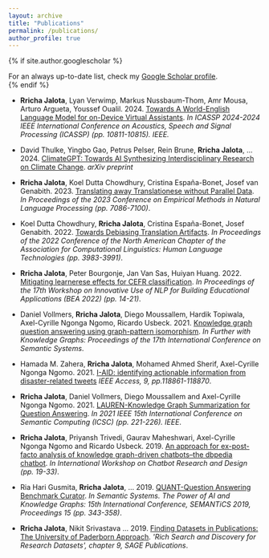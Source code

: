 ```yaml
---
layout: archive
title: "Publications"
permalink: /publications/
author_profile: true
---
```


{% if site.author.googlescholar %}
  <div class="wordwrap">For an always up-to-date list, check my <a href="{{site.author.googlescholar}}">Google Scholar profile</a>.</div>
{% endif %}

- <strong>Rricha Jalota</strong>, Lyan Verwimp, Markus Nussbaum-Thom, Amr Mousa, Arturo Argueta, Youssef Oualil. 2024. [Towards A World-English Language Model for on-Device Virtual Assistants](https://arxiv.org/abs/2403.18783). *In ICASSP 2024-2024 IEEE International Conference on Acoustics, Speech and Signal Processing (ICASSP) (pp. 10811-10815). IEEE.*

- David Thulke, Yingbo Gao, Petrus Pelser, Rein Brune, **Rricha Jalota**, ... 2024. [ClimateGPT: Towards AI Synthesizing Interdisciplinary Research on Climate Change](https://arxiv.org/pdf/2401.09646). *arXiv preprint*

- **Rricha Jalota**, Koel Dutta Chowdhury, Cristina España-Bonet, Josef van Genabith. 2023. [Translating away Translationese without Parallel Data](https://aclanthology.org/2023.emnlp-main.438/). *In Proceedings of the 2023 Conference on Empirical Methods in Natural Language Processing (pp. 7086-7100)*.

- Koel Dutta Chowdhury, **Rricha Jalota**, Cristina España-Bonet, Josef Genabith. 2022. [Towards Debiasing Translation Artifacts](https://aclanthology.org/2022.naacl-main.292/). *In Proceedings of the 2022 Conference of the North American Chapter of the Association for Computational Linguistics: Human Language Technologies (pp. 3983-3991)*.

- **Rricha Jalota**, Peter Bourgonje, Jan Van Sas, Huiyan Huang. 2022. [Mitigating learnerese effects for CEFR classification](https://aclanthology.org/2022.bea-1.3/). *In Proceedings of the 17th Workshop on Innovative Use of NLP for Building Educational Applications (BEA 2022) (pp. 14-21)*.

- Daniel Vollmers, **Rricha Jalota**, Diego Moussallem, Hardik Topiwala, Axel-Cyrille Ngonga Ngomo, Ricardo Usbeck. 2021. [Knowledge graph question answering using graph-pattern isomorphism](https://arxiv.org/abs/2103.06752). *In Further with Knowledge Graphs: Proceedings of the 17th International Conference on Semantic Systems*.

- Hamada M. Zahera, **Rricha Jalota**, Mohamed Ahmed Sherif, Axel-Cyrille Ngonga Ngomo. 2021. [I-AID: identifying actionable information from disaster-related tweets](https://ieeexplore.ieee.org/stamp/stamp.jsp?arnumber=9522108) *IEEE Access, 9, pp.118861-118870*.

- **Rricha Jalota**, Daniel Vollmers, Diego Moussallem and Axel-Cyrille Ngonga Ngomo. 2021. [LAUREN-Knowledge Graph Summarization for Question Answering](https://ieeexplore.ieee.org/abstract/document/9364610). *In 2021 IEEE 15th International Conference on Semantic Computing (ICSC) (pp. 221-226). IEEE*.

- **Rricha Jalota**, Priyansh Trivedi, Gaurav Maheshwari, Axel-Cyrille Ngonga Ngomo and Ricardo Usbeck. 2019. [An approach for ex-post-facto analysis of knowledge graph-driven chatbots–the dbpedia chatbot](https://papers.dice-research.org/2019/Conversations2019_DBpedia_Chatlog/Chatlog_Analysis_public.pdf). *In International Workshop on Chatbot Research and Design (pp. 19-33)*.

- Ria Hari Gusmita, **Rricha Jalota**, ... 2019. [QUANT-Question Answering Benchmark Curator](https://link.springer.com/content/pdf/10.1007/978-3-030-33220-4.pdf#page=352). *In Semantic Systems. The Power of AI and Knowledge Graphs: 15th International Conference, SEMANTiCS 2019, Proceedings 15 (pp. 343-358)*.

- **Rricha Jalota**, Nikit Srivastava ... 2019. [Finding Datasets in Publications: The University of Paderborn Approach](https://study.sagepub.com/richcontext). *'Rich Search and Discovery for Research Datasets', chapter 9, SAGE Publications*.



<!-- {% include base_path %}

{% for post in site.publications reversed %}
  {% include archive-single.html %}
{% endfor %} -->
